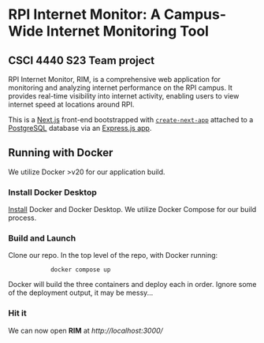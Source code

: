 # RPI Internet Monitor: A Campus-Wide Internet Monitoring Tool

## CSCI 4440 S23 Team project

RPI Internet Monitor, RIM, is a comprehensive web application for monitoring and analyzing internet performance on the RPI campus. It provides real-time visibility into internet activity, enabling users to view internet speed at locations around RPI.

This is a [Next.js](https://nextjs.org/) front-end bootstrapped with [`create-next-app`](https://github.com/vercel/next.js/tree/canary/packages/create-next-app) attached to a [PostgreSQL](https://www.postgresql.org/) database via an [Express.js app](https://expressjs.com/).

## Running with Docker

We utilize Docker >v20 for our application build.

### Install Docker Desktop

[Install](https://www.docker.com/products/docker-desktop/) Docker and Docker Desktop. We utilize Docker Compose for our build process.

### Build and Launch

Clone our repo. In the top level of the repo, with Docker running:

                docker compose up

Docker will build the three containers and deploy each in order. Ignore some of the deployment output, it may be messy...

### Hit it

We can now open **RIM** at *http://localhost:3000/*
